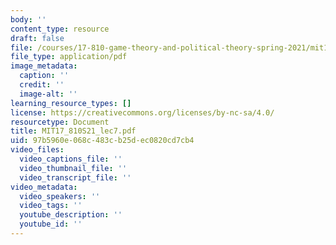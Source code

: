 ```yaml
---
body: ''
content_type: resource
draft: false
file: /courses/17-810-game-theory-and-political-theory-spring-2021/mit17_810s21_lec72.pdf
file_type: application/pdf
image_metadata:
  caption: ''
  credit: ''
  image-alt: ''
learning_resource_types: []
license: https://creativecommons.org/licenses/by-nc-sa/4.0/
resourcetype: Document
title: MIT17_810S21_lec7.pdf
uid: 97b5960e-068c-483c-b25d-ec0820cd7cb4
video_files:
  video_captions_file: ''
  video_thumbnail_file: ''
  video_transcript_file: ''
video_metadata:
  video_speakers: ''
  video_tags: ''
  youtube_description: ''
  youtube_id: ''
---
```


